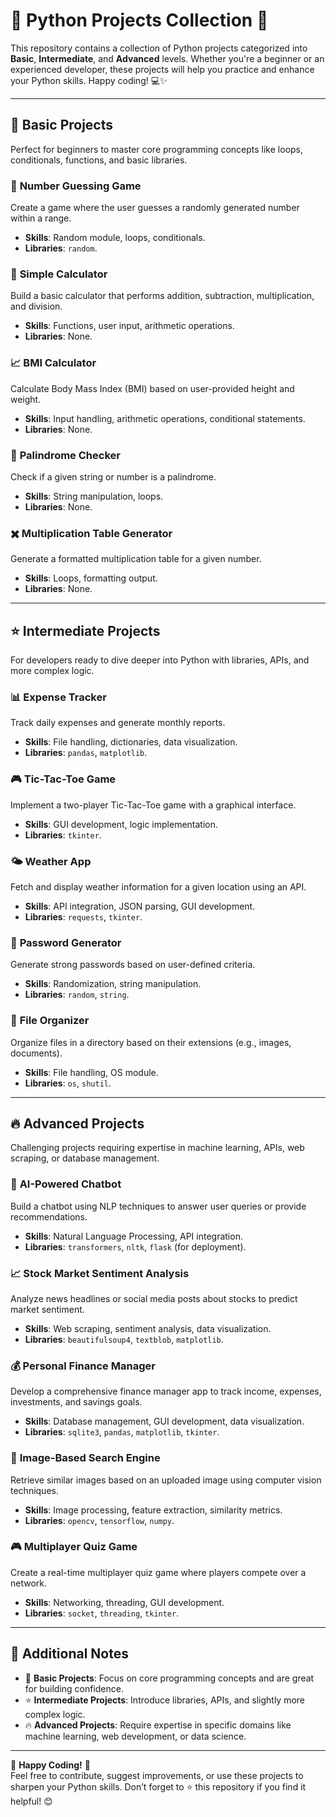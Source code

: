 # 🚀 **Python Projects Collection** 🌟

This repository contains a collection of Python projects categorized into **Basic**, **Intermediate**, and **Advanced** levels. Whether you're a beginner or an experienced developer, these projects will help you practice and enhance your Python skills. Happy coding! 💻✨

---

## 🌱 **Basic Projects**

Perfect for beginners to master core programming concepts like loops, conditionals, functions, and basic libraries.

### 🎲 **Number Guessing Game**
Create a game where the user guesses a randomly generated number within a range.  
- **Skills**: Random module, loops, conditionals.  
- **Libraries**: `random`.

### 🧮 **Simple Calculator**
Build a basic calculator that performs addition, subtraction, multiplication, and division.  
- **Skills**: Functions, user input, arithmetic operations.  
- **Libraries**: None.

### 📈 **BMI Calculator**
Calculate Body Mass Index (BMI) based on user-provided height and weight.  
- **Skills**: Input handling, arithmetic operations, conditional statements.  
- **Libraries**: None.

### 🔄 **Palindrome Checker**
Check if a given string or number is a palindrome.  
- **Skills**: String manipulation, loops.  
- **Libraries**: None.

### ✖️ **Multiplication Table Generator**
Generate a formatted multiplication table for a given number.  
- **Skills**: Loops, formatting output.  
- **Libraries**: None.

---

## ⭐ **Intermediate Projects**

For developers ready to dive deeper into Python with libraries, APIs, and more complex logic.

### 📊 **Expense Tracker**
Track daily expenses and generate monthly reports.  
- **Skills**: File handling, dictionaries, data visualization.  
- **Libraries**: `pandas`, `matplotlib`.

### 🎮 **Tic-Tac-Toe Game**
Implement a two-player Tic-Tac-Toe game with a graphical interface.  
- **Skills**: GUI development, logic implementation.  
- **Libraries**: `tkinter`.

### 🌤️ **Weather App**
Fetch and display weather information for a given location using an API.  
- **Skills**: API integration, JSON parsing, GUI development.  
- **Libraries**: `requests`, `tkinter`.

### 🔑 **Password Generator**
Generate strong passwords based on user-defined criteria.  
- **Skills**: Randomization, string manipulation.  
- **Libraries**: `random`, `string`.

### 📂 **File Organizer**
Organize files in a directory based on their extensions (e.g., images, documents).  
- **Skills**: File handling, OS module.  
- **Libraries**: `os`, `shutil`.

---

## 🔥 **Advanced Projects**

Challenging projects requiring expertise in machine learning, APIs, web scraping, or database management.

### 🤖 **AI-Powered Chatbot**
Build a chatbot using NLP techniques to answer user queries or provide recommendations.  
- **Skills**: Natural Language Processing, API integration.  
- **Libraries**: `transformers`, `nltk`, `flask` (for deployment).

### 📈 **Stock Market Sentiment Analysis**
Analyze news headlines or social media posts about stocks to predict market sentiment.  
- **Skills**: Web scraping, sentiment analysis, data visualization.  
- **Libraries**: `beautifulsoup4`, `textblob`, `matplotlib`.

### 💰 **Personal Finance Manager**
Develop a comprehensive finance manager app to track income, expenses, investments, and savings goals.  
- **Skills**: Database management, GUI development, data visualization.  
- **Libraries**: `sqlite3`, `pandas`, `matplotlib`, `tkinter`.

### 📸 **Image-Based Search Engine**
Retrieve similar images based on an uploaded image using computer vision techniques.  
- **Skills**: Image processing, feature extraction, similarity metrics.  
- **Libraries**: `opencv`, `tensorflow`, `numpy`.

### 🎮 **Multiplayer Quiz Game**
Create a real-time multiplayer quiz game where players compete over a network.  
- **Skills**: Networking, threading, GUI development.  
- **Libraries**: `socket`, `threading`, `tkinter`.

---

## 📝 **Additional Notes**

- 🌱 **Basic Projects**: Focus on core programming concepts and are great for building confidence.  
- ⭐ **Intermediate Projects**: Introduce libraries, APIs, and slightly more complex logic.  
- 🔥 **Advanced Projects**: Require expertise in specific domains like machine learning, web development, or data science.

---

🌟 **Happy Coding!** 🌟  
Feel free to contribute, suggest improvements, or use these projects to sharpen your Python skills. Don’t forget to ⭐ this repository if you find it helpful! 😊
